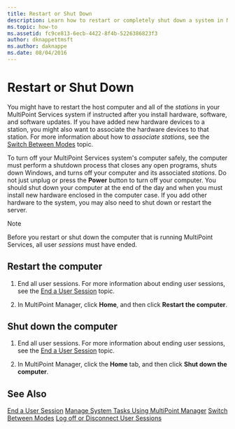 ```yaml
---
title: Restart or Shut Down
description: Learn how to restart or completely shut down a system in MultiPoint Services
ms.topic: how-to
ms.assetid: fc9ce813-6ecb-4422-8f4b-5226386823f3
author: dknappettmsft
ms.author: daknappe
ms.date: 08/04/2016
---
```

# Restart or Shut Down
You might have to restart the host computer and all of the *stations* in your MultiPoint Services system if instructed after you install hardware, software, and software updates. If you have added new hardware devices to a station, you might also want to associate the hardware devices to that station. For more information about how to *associate stations*, see the [Switch Between Modes](Switch-Between-Modes.md) topic.

To turn off your MultiPoint Services system's computer safely, the computer must perform a shutdown process that closes any open programs, shuts down Windows, and turns off your computer and its associated *stations*. Do not just unplug or press the **Power** button to turn off your computer. You should shut down your computer at the end of the day and when you must install new hardware enclosed in the computer case.  If you add other hardware to the system, you may also need to shut down or restart the server.

> [!NOTE]
> Before you restart or shut down the computer that is running MultiPoint Services, all user *sessions* must have ended.

## Restart the computer

1.  End all user sessions. For more information about ending user sessions, see the [End a User Session](End-a-User-Session.md) topic.

2.  In MultiPoint Manager, click **Home**, and then click **Restart the computer**.

## Shut down the computer

1.  End all user sessions. For more information about ending user sessions, see the [End a User Session](End-a-User-Session.md) topic.

2.  In MultiPoint Manager, click the **Home** tab, and then click **Shut down the computer**.

## See Also
[End a User Session](End-a-User-Session.md)
[Manage System Tasks Using MultiPoint Manager](Manage-System-Tasks-Using-MultiPoint-Manager.md)
[Switch Between Modes](Switch-Between-Modes.md)
[Log off or Disconnect User Sessions](Log-off-or-Disconnect-User-Sessions.md)
